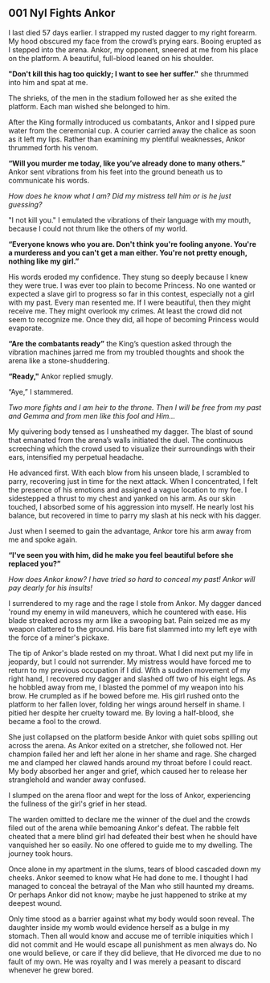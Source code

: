 ## 001 Nyl Fights Ankor

I last died 57 days earlier. I strapped my rusted dagger to my right forearm. My hood obscured my face from the crowd’s prying ears. Booing erupted as I stepped into the arena.
Ankor, my opponent, sneered at me from his place on the platform. A beautiful, full-blood leaned on his shoulder.

**"Don't kill this hag too quickly; I want to see her suffer."** she thrummed into him and spat at me.

The shrieks, of the men in the stadium followed her as she exited the platform. Each man wished she belonged to him.

After the King formally introduced us combatants, Ankor and I sipped pure water from the ceremonial cup. A courier carried away the chalice as soon as it left my lips. Rather than examining my plentiful weaknesses, Ankor thrummed forth his venom.

**“Will you murder me today, like you’ve already done to many others.”** Ankor sent vibrations from his feet into the ground beneath us to communicate his words.

*How does he know what I am? Did my mistress tell him or is he just guessing?*

"I not kill you." I emulated the vibrations of their language with my mouth, because I could not thrum like the others of my world.

**“Everyone knows who you are. Don't think you're fooling anyone. You're a murderess and you can't get a man either. You're not pretty enough, nothing like my girl.”**

His words eroded my confidence. They stung so deeply because I knew they were true. I was ever too plain to become Princess. No one wanted or expected a slave girl to progress so far in this contest, especially not a girl with my past. Every man resented me. If I were beautiful, then they might receive me. They might overlook my crimes. At least the crowd did not seem to recognize me. Once they did, all hope of becoming Princess would evaporate.

**“Are the combatants ready”** the King’s question asked through the vibration machines jarred me from my troubled thoughts and shook the arena like a stone-shuddering.

**“Ready,"** Ankor replied smugly.

“Aye,” I stammered.

*Two more fights and I am heir to the throne. Then I will be free from my past and Gemma and from men like this fool and Him...*

My quivering body tensed as I unsheathed my dagger. The blast of sound that emanated from the arena’s walls initiated the duel. The continuous screeching which the crowd used to visualize their surroundings with their ears, intensified my perpetual headache.

He advanced first. With each blow from his unseen blade, I scrambled to parry, recovering just in time for the next attack. When I concentrated, I felt the presence of his emotions and assigned a vague location to my foe. I sidestepped a thrust to my chest and yanked on his arm. As our skin touched, I absorbed some of his aggression into myself. He nearly lost his balance, but recovered in time to parry my slash at his neck with his dagger.

Just when I seemed to gain the advantage, Ankor tore his arm away from me and spoke again.

**“I've seen you with him, did he make you feel beautiful before she replaced you?”**

*How does Ankor know? I have tried so hard to conceal my past! Ankor will pay dearly for his insults!*

I surrendered to my rage and the rage I stole from Ankor. My dagger danced 'round my enemy in wild maneuvers, which he countered with ease. His blade streaked across my arm like a swooping bat. Pain seized me as my weapon clattered to the ground. His bare fist slammed into my left eye with the force of a miner's pickaxe.

The tip of Ankor's blade rested on my throat. What I did next put my life in jeopardy, but I could not surrender. My mistress would have forced me to return to my previous occupation if I did. With a sudden movement of my right hand, I recovered my dagger and slashed off two of his eight legs. As he hobbled away from me, I blasted the pommel of my weapon into his brow. He crumpled as if he bowed before me. His girl rushed onto the platform to her fallen lover, folding her wings around herself in shame. I pitied her despite her cruelty toward me. By loving a half-blood, she became a fool to the crowd.

She just collapsed on the platform beside Ankor with quiet sobs spilling out across the arena. As Ankor exited on a stretcher, she followed not. Her champion failed her and left her alone in her shame and rage. She charged me and clamped her clawed hands around my throat before I could react. My body absorbed her anger and grief, which caused her to release her stranglehold and wander away confused.

I slumped on the arena floor and wept for the loss of Ankor, experiencing the fullness of the girl's grief in her stead.

The warden omitted to declare me the winner of the duel and the crowds filed out of the arena while bemoaning Ankor's defeat. The rabble felt cheated that a mere blind girl had defeated their best when he should have vanquished her so easily. No one offered to guide me to my dwelling. The journey took hours.

Once alone in my apartment in the slums, tears of blood cascaded down my cheeks. Ankor seemed to know what He had done to me. I thought I had managed to conceal the betrayal of the Man who still haunted my dreams. Or perhaps Ankor did not know; maybe he just happened to strike at my deepest wound.

Only time stood as a barrier against what my body would soon reveal. The daughter inside my womb would evidence herself as a bulge in my stomach. Then all would know and accuse me of terrible iniquities which I did not commit and He would escape all punishment as men always do. No one would believe, or care if they did believe, that He divorced me due to no fault of my own. He was royalty and I was merely a peasant to discard whenever he grew bored.
